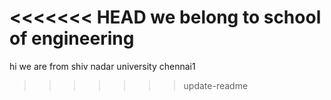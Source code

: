 <<<<<<< HEAD
 we belong to school of engineering
=======
 hi we are from shiv nadar university chennai1
>>>>>>> update-readme
